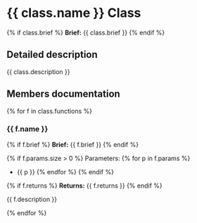
# {{ class.name }} Class

{% if class.brief %}
**Brief:** {{ class.brief }}
{% endif %}

## Detailed description

{{ class.description }}

## Members documentation

{% for f in class.functions %}

### {{ f.name }}

{% if f.brief %}
**Brief:** {{ f.brief }}
{% endif %}

{% if f.params.size > 0 %}
Parameters:
{% for p in f.params %}
- {{ p }}
{% endfor %}
{% endif %}

{% if f.returns %}
**Returns:** {{ f.returns }}
{% endif %}

{{ f.description }}

{% endfor %}
